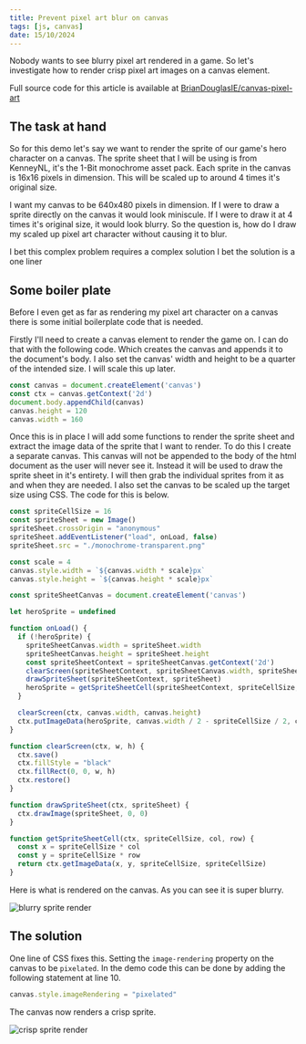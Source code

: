 ```yaml
---
title: Prevent pixel art blur on canvas
tags: [js, canvas]
date: 15/10/2024
---
```


Nobody wants to see blurry pixel art rendered in a game. So let's investigate
how to render crisp pixel art images on a canvas element.

<!-- more -->

<magpie-trinket>
Full source code for this article is available at <a href="https://github.com/BrianDouglasIE/canvas-pixel-art">BrianDouglasIE/canvas-pixel-art</a>
</magpie-trinket>

## The task at hand

So for this demo let's say we want to render the sprite of our game's hero character
on a canvas. The sprite sheet that I will be using is from KenneyNL, it's the 1-Bit
monochrome asset pack. Each sprite in the canvas is 16x16 pixels in dimension. This 
will be scaled up to around 4 times it's original size.

I want my canvas to be 640x480 pixels in dimension. If I were to draw a sprite
directly on the canvas it would look miniscule. If I were to draw it at 4 times it's
original size, it would look blurry. So the question is, how do I draw my scaled up
pixel art character without causing it to blur.

<chicken-asks>I bet this complex problem requires a complex solution</chicken-asks>
<magpie-replies>I bet the solution is a one liner</magpie-replies>

## Some boiler plate

Before I even get as far as rendering my pixel art character on a canvas there is some
initial boilerplate code that is needed.

Firstly I'll need to create a canvas element to render the game on. I can do that with
the following code. Which creates the canvas and appends it to the document's body. I 
also set the canvas' width and height to be a quarter of the intended size. I will scale
this up later.

```javascript
const canvas = document.createElement('canvas')
const ctx = canvas.getContext('2d')
document.body.appendChild(canvas)
canvas.height = 120
canvas.width = 160
```

Once this is in place I will add some functions to render the sprite sheet and extract the
image data of the sprite that I want to render. To do this I create a separate canvas. This
canvas will not be appended to the body of the html document as the user will never see it.
Instead it will be used to draw the sprite sheet in it's entirety. I will then grab the
individual sprites from it as and when they are needed. I also set the canvas to be scaled
up the target size using CSS. The code for this is below.

```javascript
const spriteCellSize = 16
const spriteSheet = new Image()
spriteSheet.crossOrigin = "anonymous"
spriteSheet.addEventListener("load", onLoad, false)
spriteSheet.src = "./monochrome-transparent.png"

const scale = 4
canvas.style.width = `${canvas.width * scale}px`
canvas.style.height = `${canvas.height * scale}px`

const spriteSheetCanvas = document.createElement('canvas')

let heroSprite = undefined

function onLoad() {
  if (!heroSprite) {
    spriteSheetCanvas.width = spriteSheet.width
    spriteSheetCanvas.height = spriteSheet.height
    const spriteSheetContext = spriteSheetCanvas.getContext('2d')
    clearScreen(spriteSheetContext, spriteSheetCanvas.width, spriteSheetCanvas.height)
    drawSpriteSheet(spriteSheetContext, spriteSheet)
    heroSprite = getSpriteSheetCell(spriteSheetContext, spriteCellSize, 26, 0)
  }

  clearScreen(ctx, canvas.width, canvas.height)
  ctx.putImageData(heroSprite, canvas.width / 2 - spriteCellSize / 2, canvas.height / 2 - spriteCellSize / 2)
}

function clearScreen(ctx, w, h) {
  ctx.save()
  ctx.fillStyle = "black"
  ctx.fillRect(0, 0, w, h)
  ctx.restore()
}

function drawSpriteSheet(ctx, spriteSheet) {
  ctx.drawImage(spriteSheet, 0, 0)
}

function getSpriteSheetCell(ctx, spriteCellSize, col, row) {
  const x = spriteCellSize * col
  const y = spriteCellSize * row
  return ctx.getImageData(x, y, spriteCellSize, spriteCellSize)
}
```

Here is what is rendered on the canvas. As you can see it is super blurry.

![blurry sprite render](/images/blurry-sprite-render.png)

## The solution

One line of CSS fixes this. Setting the `image-rendering` property on the canvas to be `pixelated`.
In the demo code this can be done by adding the following statement at line 10.

```javascript
canvas.style.imageRendering = "pixelated"
```

The canvas now renders a crisp sprite.

![crisp sprite render](/images/crisp-sprite-render.png)


